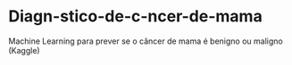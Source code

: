# Diagn-stico-de-c-ncer-de-mama
Machine Learning para prever se o câncer de mama é benigno ou maligno (Kaggle)
